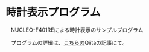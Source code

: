# 時計表示プログラム
　NUCLEO-F401REによる時計表示のサンプルプログラム

　プログラムの詳細は、[こちらの](http://qitta.com/mitoneko/items/b08ed0db03e36b4e584f)Qiitaの記事にて。

